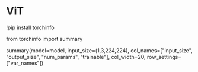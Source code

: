 # ViT

!pip install torchinfo


from torchinfo import summary

summary(model=model, input_size=(1,3,224,224), col_names=["input_size", "output_size", "num_params", "trainable"],
        col_width=20,
        row_settings=["var_names"])
